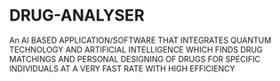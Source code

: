 # DRUG-ANALYSER
An AI BASED APPLICATION/SOFTWARE THAT INTEGRATES QUANTUM TECHNOLOGY AND ARTIFICIAL INTELLIGENCE WHICH FINDS DRUG MATCHINGS AND PERSONAL DESIGNING OF DRUGS FOR SPECIFIC INDIVIDUALS AT A VERY FAST RATE WITH HIGH EFFICIENCY
